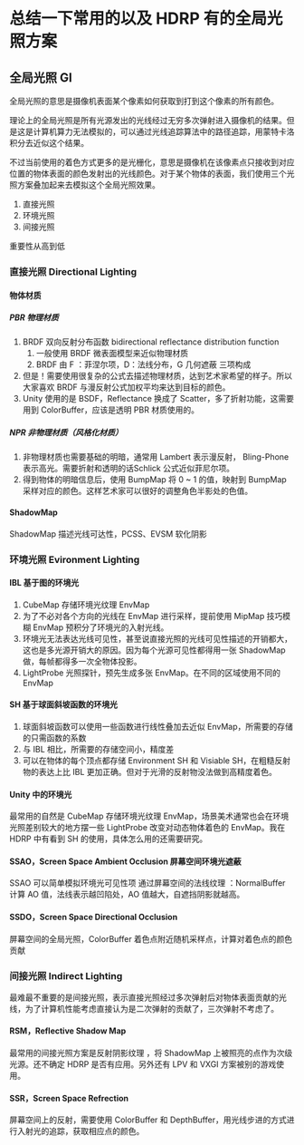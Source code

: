 # 总结一下常用的以及 HDRP 有的全局光照方案

## 全局光照 GI

全局光照的意思是摄像机表面某个像素如何获取到打到这个像素的所有颜色。

理论上的全局光照是所有光源发出的光线经过无穷多次弹射进入摄像机的结果。但是这是计算机算力无法模拟的，可以通过光线追踪算法中的路径追踪，用蒙特卡洛积分去近似这个结果。

不过当前使用的着色方式更多的是光栅化，意思是摄像机在该像素点只接收到对应位置的物体表面的颜色发射出的光线颜色。对于某个物体的表面，我们使用三个光照方案叠加起来去模拟这个全局光照效果。

1. 直接光照
2. 环境光照
3. 间接光照

重要性从高到低

###  直接光照 Directional Lighting

#### 物体材质

##### PBR 物理材质

1. BRDF 双向反射分布函数 bidirectional reflectance distribution function
    1. 一般使用 BRDF 微表面模型来近似物理材质
    2. BRDF 由 F ：菲涅尔项，D：法线分布，G 几何遮蔽 三项构成
2. 但是！需要使用很复杂的公式去描述物理材质，达到艺术家希望的样子。所以大家喜欢 BRDF 与漫反射公式加权平均来达到目标的颜色。
3. Unity 使用的是 BSDF，Reflectance 换成了 Scatter，多了折射功能，这需要用到 ColorBuffer，应该是透明 PBR 材质使用的。

##### NPR 非物理材质（风格化材质）

1. 非物理材质也需要基础的明暗，通常用 Lambert 表示漫反射， Bling-Phone 表示高光。需要折射和透明的话Schlick 公式近似菲尼尔项。
2. 得到物体的明暗信息后，使用 BumpMap 将 0 ~ 1 的值，映射到 BumpMap 采样对应的颜色。这样艺术家可以很好的调整角色半影处的色值。

#### ShadowMap

ShadowMap 描述光线可达性，PCSS、EVSM 软化阴影

### 环境光照  Evironment Lighting

#### IBL 基于图的环境光

1. CubeMap 存储环境光纹理 EnvMap
2. 为了不必对各个方向的光线在 EnvMap 进行采样，提前使用 MipMap 技巧模糊 EnvMap 预积分了环境光的入射光线。
3. 环境光无法表达光线可见性，甚至说直接光照的光线可见性描述的开销都大，这也是多光源开销大的原因。因为每个光源可见性都得用一张 ShadowMap 做，每帧都得多一次全物体投影。
4. LightProbe 光照探针，预先生成多张 EnvMap。在不同的区域使用不同的 EnvMap

#### SH 基于球面斜坡函数的环境光

1. 球面斜坡函数可以使用一些函数进行线性叠加去近似 EnvMap，所需要的存储的只需函数的系数
2. 与 IBL 相比，所需要的存储空间小，精度差
3. 可以在物体的每个顶点都存储 Environment SH 和 Visiable SH，在粗糙反射物的表达上比 IBL 更加正确。但对于光滑的反射物没法做到高精度着色。

#### Unity 中的环境光

最常用的自然是 CubeMap 存储环境光纹理 EnvMap，场景美术通常也会在环境光照差别较大的地方摆一些 LightProbe 改变对动态物体着色的 EnvMap。我在 HDRP 中有看到 SH 的使用，具体怎么用的还需要研究。

#### SSAO，Screen Space Ambient Occlusion 屏幕空间环境光遮蔽

SSAO 可以简单模拟环境光可见性项
通过屏幕空间的法线纹理 ：NormalBuffer 计算 AO 值，法线表示越凹陷处，AO 值越大，自遮挡阴影就越高。

#### SSDO，Screen Space Directional Occlusion

屏幕空间的全局光照，ColorBuffer 着色点附近随机采样点，计算对着色点的颜色贡献

### 间接光照 Indirect Lighting

最难最不重要的是间接光照，表示直接光照经过多次弹射后对物体表面贡献的光线，为了计算机性能考虑直接认为是二次弹射的贡献了，三次弹射不考虑了。

#### RSM，Reflective Shadow Map

最常用的间接光照方案是反射阴影纹理 ，将 ShadowMap 上被照亮的点作为次级光源。还不确定 HDRP 是否有应用。另外还有 LPV 和 VXGI 方案被别的游戏使用。

#### SSR，Screen Space Refrection

屏幕空间上的反射，需要使用 ColorBuffer 和 DepthBuffer，用光线步进的方式进行入射光的追踪，获取相应点的颜色。 
